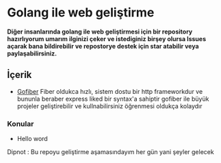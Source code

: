 # Golang ile web geliştirme

**Diğer insanlarında golang ile web geliştirmesi için bir repository hazırlıyorum umarım ilginizi çeker ve istediginiz birşey olursa Issues açarak bana bildirebilir ve repostorye destek için star atabilir veya paylaşabilirsiniz.**

## İçerik
- [Gofiber](https://gofiber.io/)
Fiber oldukca hızlı, sistem dostu bir http frameworkdur ve bununla beraber express liked bir syntax'a sahiptir gofiber ile büyük projeler geliştirebilir ve kullnabilirsiniz öğrenmesi oldukça kolaydır

### Konular
- Hello word



Dipnot : Bu repoyu geliştirme aşamasındayım her gün yani şeyler gelecek